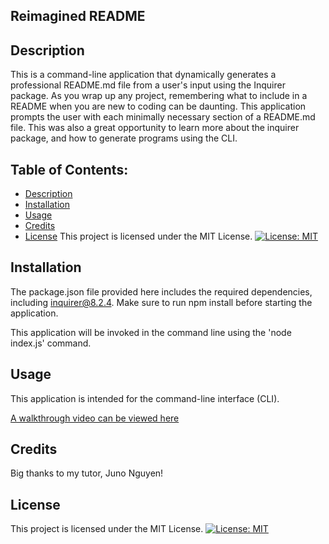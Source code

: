 ## Reimagined README

  ## Description
 This is a command-line application that dynamically generates a professional README.md file from a user's input using the Inquirer package. As you wrap up any project, remembering what to include in a README when you are new to coding can be daunting. This application prompts the user with each minimally necessary section of a README.md file. This was also a great opportunity to learn more about the inquirer package, and how to generate programs using the CLI. 

  ## Table of Contents: 
  - [Description](#description) 
  - [Installation](#installation)
  - [Usage](#usage) 
  - [Credits](#credits) 
  - [License](#license) This project is licensed under the MIT License. [![License: MIT](https://img.shields.io/badge/License-MIT-yellow.svg)](https://opensource.org/licenses/MIT)
  


  ## Installation
  The package.json file provided here includes the required dependencies, including inquirer@8.2.4. Make sure to run npm install before starting the application. 

  This application will be invoked in the command line using the 'node index.js' command. 


  ## Usage
  This application is intended for the command-line interface (CLI). 

  [A walkthrough video can be viewed here](https://drive.google.com/file/d/1rCMOamJMcQClk2XuLsYYif62au9TWnTW/view)

## Credits
Big thanks to my tutor, Juno Nguyen! 

## License
  This project is licensed under the MIT License. [![License: MIT](https://img.shields.io/badge/License-MIT-yellow.svg)](https://opensource.org/licenses/MIT)

